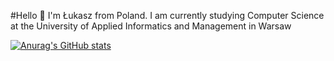 #Hello 👋
I'm Łukasz from Poland. I am currently studying Computer Science at the University of Applied Informatics and Management in Warsaw 

[![Anurag's GitHub stats](https://github-readme-stats.vercel.app/api?username=KryskiewiczLukasz)](https://github.com/anuraghazra/github-readme-stats)


<!---
KryskiewiczLukasz/KryskiewiczLukasz is a ✨ special ✨ repository because its `README.md` (this file) appears on your GitHub profile.
You can click the Preview link to take a look at your changes.
--->
